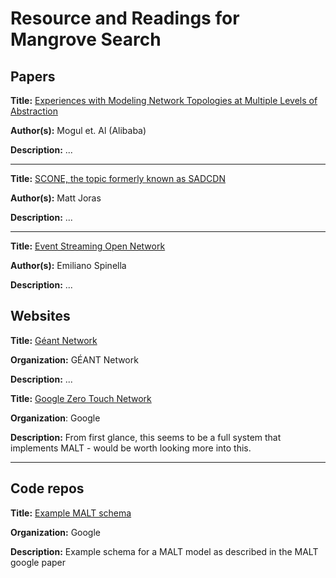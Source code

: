 # Resource and Readings for Mangrove Search


## Papers

**Title:** [Experiences with Modeling Network Topologies at Multiple Levels of Abstraction](https://www.usenix.org/system/files/nsdi20-paper-mogul.pdf)

**Author(s):** Mogul et. Al (Alibaba)

**Description:** ...

---

**Title:** [SCONE, the topic formerly known as SADCDN](https://datatracker.ietf.org/doc/bofreq-joras-scone-protocl-the-topic-formerly-known-as-sadcdn/)

**Author(s):** Matt Joras

**Description:** ...

---

**Title:** [Event Streaming Open Network](https://datatracker.ietf.org/doc/bofreq-spinella-event-streaming-open-network/)

**Author(s):** Emiliano Spinella

**Description:** ...


## Websites

**Title:** [Géant Network](https://network.geant.org/)

**Organization:** GÉANT Network

**Description:** ...

**Title:** [Google Zero Touch Network](https://static.googleusercontent.com/media/research.google.com/en//pubs/archive/45687.pdf)

**Organization**: Google

**Description:** From first glance, this seems to be a full system that implements MALT - would be worth looking more into this.

---

## Code repos

**Title:** [Example MALT schema](https://github.com/google/malt-example-models/blob/main/malt-example-final.textproto)

**Organization:** Google

**Description:** Example schema for a MALT model as described in the MALT google paper



